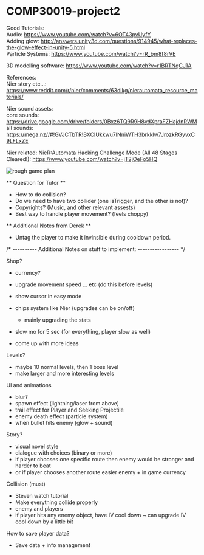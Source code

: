 # COMP30019-project2

Good Tutorials: <br>
Audio: https://www.youtube.com/watch?v=6OT43pvUyfY <br>
Adding glow: http://answers.unity3d.com/questions/914945/what-replaces-the-glow-effect-in-unity-5.html <br>
Particle Systems: https://www.youtube.com/watch?v=rR_bm8f8rVE  <br>

3D modelling software: https://www.youtube.com/watch?v=r1BRTNqCJ1A <br>

References: <br>
Nier story etc...: https://www.reddit.com/r/nier/comments/63dikg/nierautomata_resource_materials/

Nier sound assets:<br>
core sounds: https://drive.google.com/drive/folders/0Bxz6TQ9R9H8ydXpraFZHajdnRWM <br>
all sounds: https://mega.nz//#!GVJCTbTR!BXCIUkkwu7INniWTH3brkklw7JrozkRGyvxC9LFLxZE

Nier related:
NieR:Automata Hacking Challenge Mode (All 48 Stages Cleared!):
https://www.youtube.com/watch?v=jT2jOeFo5HQ

![rough game plan](https://user-images.githubusercontent.com/23565753/30105781-f55da60c-933c-11e7-8a7d-7c6df8f4af2b.png)


** Question for Tutor **

* How to do collision?
* Do we need to have two collider (one isTrigger, and the other is not)?
* Copyrights? (Music, and other relevant assests)
* Best way to handle player movement? (feels choppy)

** Additional Notes from Derek **

* Untag the player to make it invinsible during cooldown period.


/* ---------- Additional Notes on stuff to implement: ----------------- */

Shop?
* currency?
* upgrade movement speed ... etc (do this before levels)
* show cursor in easy mode
* chips system like Nier (upgrades can be on/off)
  * mainly upgrading the stats
* slow mo for 5 sec (for everything, player slow as well)

* come up with more ideas

Levels?
* maybe 10 normal levels, then 1 boss level
* make larger and more interesting levels

UI and animations
* blur?
* spawn effect (lightning/laser from above)
* trail effect for Player and Seeking Projectile
* enemy death effect (particle system)
* when bullet hits enemy (glow + sound)

Story?
* visual novel style
* dialogue with choices (binary or more)
* if player chooses one specific route 
   then enemy would be stronger and harder to beat
* or if player chooses another route
   easier enemy + in game currency

Collision (must)
* Steven watch tutorial
* Make everything collide properly
* enemy and players
* if player hits any enemy object, have IV cool down
   ~ can upgrade IV cool down by a little bit

How to save player data?
* Save data + info management
